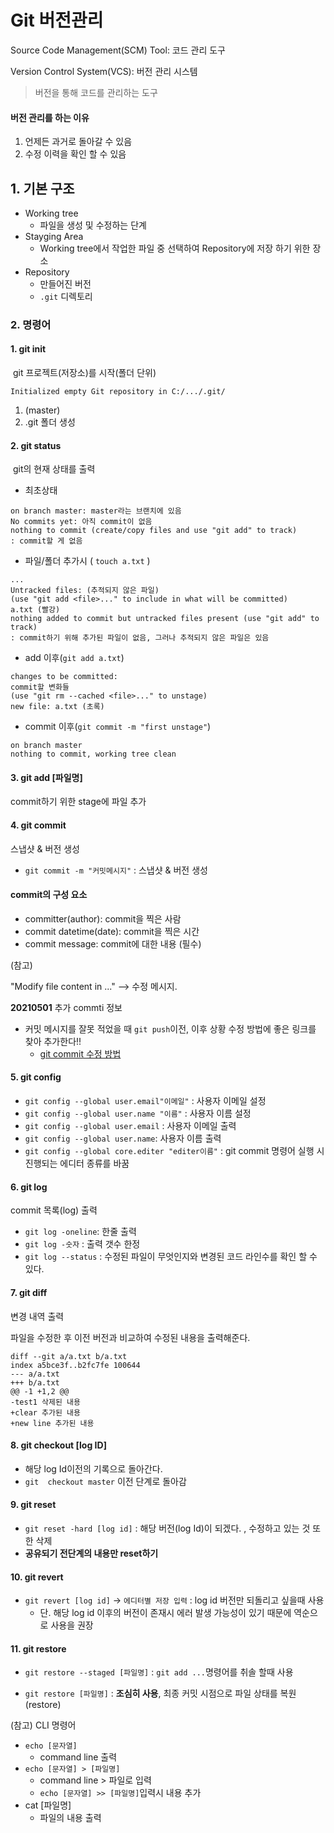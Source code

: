 # Git 버전관리

Source Code Management(SCM) Tool: 코드 관리 도구

Version Control System(VCS): 버전 관리 시스템

> 버전을 통해 코드를 관리하는 도구



#### 버전 관리를 하는 이유

1. 언제든 과거로 돌아갈 수 있음
2. 수정 이력을 확인 할 수 있음



## 1. 기본 구조

- Working tree
  - 파일을 생성 및 수정하는 단계
- Stayging Area
  - Working tree에서 작업한 파일 중 선택하여 Repository에 저장 하기 위한 장소
- Repository
  - 만들어진 버전
  - `.git` 디렉토리

### 2. 명령어

#### 1. git init

​	git 프로젝트(저장소)를 시작(폴더 단위)

```
Initialized empty Git repository in C:/.../.git/
```

1. (master) 
2. .git 폴더 생성

#### 2. git status

​	git의 현재 상태를 출력

- 최초상태

```
on branch master: master라는 브랜치에 있음
No commits yet: 아직 commit이 없음
nothing to commit (create/copy files and use "git add" to track)
: commit할 게 없음
```

- 파일/폴더 추가시 ( `touch a.txt` )

```
...
Untracked files: (추적되지 않은 파일)
(use "git add <file>..." to include in what will be committed)
a.txt (빨강)
nothing added to commit but untracked files present (use "git add" to track)
: commit하기 위해 추가된 파일이 없음, 그러나 추적되지 않은 파일은 있음

```

- add 이후(`git add a.txt`)

```
changes to be committed:
commit할 변화들
(use "git rm --cached <file>..." to unstage)
new file: a.txt (초록)
```

- commit 이후(`git commit -m "first unstage"`)

```
on branch master
nothing to commit, working tree clean
```

#### 3. git add [파일명]

commit하기 위한 stage에 파일 추가

#### 4. git commit 

스냅샷 & 버전 생성

- `git commit -m "커밋메시지"` : 스냅샷 & 버전 생성

#### commit의 구성 요소

- committer(author): commit을 찍은 사람 
- commit datetime(date): commit을 찍은 시간 
- commit message: commit에 대한 내용 (필수)

(참고)

"Modify file content in ..." --> 수정 메시지.

**20210501** 추가 commti 정보

- 커밋 메시지를 잘못 적었을 때 `git push`이전, 이후 상황 수정 방법에 좋은 링크를 찾아 추가한다!!
  - [git commit 수정 방법](https://velog.io/@mayinjanuary/git-%EC%BB%A4%EB%B0%8B-%EB%A9%94%EC%84%B8%EC%A7%80-%EC%88%98%EC%A0%95%ED%95%98%EA%B8%B0-changing-commit-message)

#### 5. git config 

- `git config --global user.email"이메일"` : 사용자 이메일 설정 
- `git config --global user.name "이름"` : 사용자 이름 설정
- `git config --global user.email` : 사용자 이메일 출력 
- `git config --global user.name`: 사용자 이름 출력
- `git config --global core.editer "editer이름"` : git commit 명령어 실행 시 진행되는 에디터 종류를 바꿈

#### 6. git log

commit 목록(log) 출력

- `git log -oneline`: 한줄 출력
- `git log -숫자` : 출력 갯수 한정
- `git log --status` : 수정된 파일이 무엇인지와 변경된 코드 라인수를 확인 할 수 있다.

#### 7. git diff

변경 내역 출력 

파일을 수정한 후 이전 버전과 비교하여 수정된 내용을 출력해준다.

```
diff --git a/a.txt b/a.txt
index a5bce3f..b2fc7fe 100644
--- a/a.txt
+++ b/a.txt
@@ -1 +1,2 @@
-test1 삭제된 내용
+clear 추가된 내용
+new line 추가된 내용
```

#### 8. git checkout [log ID]

- 해당 log Id이전의 기록으로 돌아간다.
- `git  checkout master` 이전 단계로 돌아감

#### 9. git reset

-  `git reset -hard [log id]` : 해당 버전(log Id)이 되겠다. , 수정하고  있는 것 또한 삭제
- **공유되기 전단계의 내용만 reset하기**

#### 10. git revert

- `git revert [log id]`  -> `에디터별 저장 입력`  :  log id 버전만 되돌리고 싶을때 사용
  - 단. 해당 log id 이후의 버전이 존재시 에러 발생 가능성이 있기 때문에 역순으로 사용을 권장

#### 11. git restore

- `git restore --staged [파일명]` : `git add ...`명령어를 취솔 할때 사용

- `git restore [파일명]` :  **조심히 사용**, 최종 커밋 시점으로 파일 상태를 복원(restore)

(참고) CLI 명령어

- `echo [문자열]`
  - command line 출력
- `echo [문자열] > [파일명]`
  - command line > 파일로 입력
  - `echo [문자열] >> [파일명]`입력시 내용 추가
- cat [파일명]
  - 파일의 내용 출력

